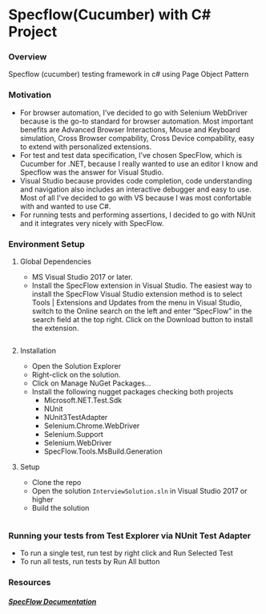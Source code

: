 # Specflow(Cucumber) with C# Project

### Overview

 Specflow (cucumber) testing framework in c# using Page Object Pattern
 
### Motivation

* For browser automation, I’ve decided to go with Selenium WebDriver because is the go-to standard for browser automation. Most important benefits are Advanced Browser Interactions, Mouse and Keyboard simulation, Cross Browser compability, Cross Device compability, easy to extend with personalized extensions.
* For test and test data specification, I’ve chosen SpecFlow, which is Cucumber for .NET, because I really wanted to use an editor I know and Specflow was the answer for Visual Studio.
* Visual Studio because provides code completion, code understanding and navigation also includes an interactive debugger and easy to use. Most of all I've decided to go with VS because I was most confortable with and wanted to use C#.
* For running tests and performing assertions, I decided to go with NUnit and it integrates very nicely with SpecFlow.

### Environment Setup

1. Global Dependencies
     * MS Visual Studio 2017 or later.
     * Install the SpecFlow extension in Visual Studio. The easiest way to install the SpecFlow Visual Studio extension method is to select Tools | Extensions and Updates from the menu in Visual Studio, switch to the Online search on the left and enter “SpecFlow” in the search field at the top right. Click on the Download button to install the extension.
    ```
2. Installation

     * Open the Solution Explorer
     * Right-click on the solution.
     * Click on Manage NuGet Packages...
     * Install the following nugget packages checking both projects
          * Microsoft.NET.Test.Sdk
          * NUnit
          * NUnit3TestAdapter
          * Selenium.Chrome.WebDriver
          * Selenium.Support
          * Selenium.WebDriver
          * SpecFlow.Tools.MsBuild.Generation
    
3. Setup
     * Clone the repo
	  * Open the solution `InterviewSolution.sln` in Visual Studio 2017 or higher
	  * Build the solution

    ```

### Running your tests from Test Explorer via NUnit Test Adapter
- To run a single test, run test by right click and Run Selected Test
- To run all tests, run tests by Run All button

### Resources
##### [SpecFlow Documentation](https://specflow.org/docs/)
